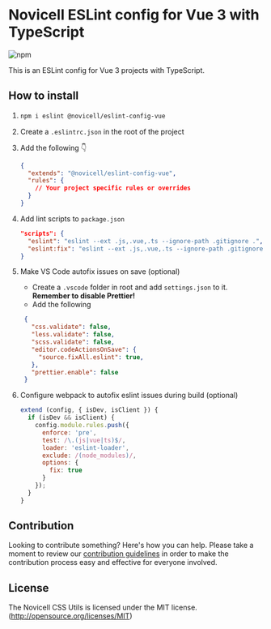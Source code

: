 # Novicell ESLint config for Vue 3 with TypeScript

![npm](https://img.shields.io/npm/v/@novicell/eslint-config-vue)

This is an ESLint config for Vue 3 projects with TypeScript.

## How to install
1.
    ```bash
    npm i eslint @novicell/eslint-config-vue
    ```

2. Create a `.eslintrc.json` in the root of the project
3. Add the following 👇
    ```json
    {
      "extends": "@novicell/eslint-config-vue",
      "rules": {
        // Your project specific rules or overrides
      }
    }
    ```
4. Add lint scripts to `package.json`
    ```json
    "scripts": {
      "eslint": "eslint --ext .js,.vue,.ts --ignore-path .gitignore .",
      "eslint:fix": "eslint --ext .js,.vue,.ts --ignore-path .gitignore . --fix",
    }
    ```
5. Make VS Code autofix issues on save (optional)
   * Create a `.vscode` folder in root and add `settings.json` to it. **Remember to disable Prettier!**
   * Add the following
   ```json
    {
      "css.validate": false,
      "less.validate": false,
      "scss.validate": false,
      "editor.codeActionsOnSave": {
        "source.fixAll.eslint": true,
      },
      "prettier.enable": false
    }

   ```
6. Configure webpack to autofix eslint issues during build (optional)
    ```javascript
    extend (config, { isDev, isClient }) {
      if (isDev && isClient) {
        config.module.rules.push({
          enforce: 'pre',
          test: /\.(js|vue|ts)$/,
          loader: 'eslint-loader',
          exclude: /(node_modules)/,
          options: {
            fix: true
          }
        });
      }
    }
    ```

## Contribution

Looking to contribute something? Here's how you can help. Please take a moment to review our [contribution guidelines](https://github.com/Novicell/novicell-frontend/wiki/Contribution-guidelines) in order to make the contribution process easy and effective for everyone involved.

## License

The Novicell CSS Utils is licensed under the MIT license. (http://opensource.org/licenses/MIT)
